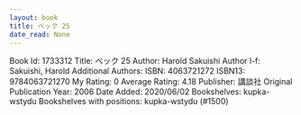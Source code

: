 ```yaml
---
layout: book
title: ベック 25
date_read: None
---
```


Book Id: 1733312
Title: ベック 25
Author: Harold Sakuishi
Author l-f: Sakuishi, Harold
Additional Authors: 
ISBN: 4063721272
ISBN13: 9784063721270
My Rating: 0
Average Rating: 4.18
Publisher: 講談社
Original Publication Year: 2006
Date Added: 2020/06/02
Bookshelves: kupka-wstydu
Bookshelves with positions: kupka-wstydu (#1500)

